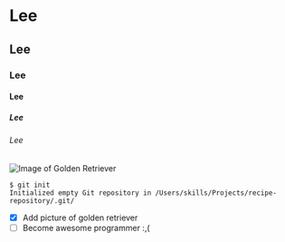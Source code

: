 # Lee
## Lee
### Lee
#### Lee
##### Lee
###### Lee

![Image of Golden Retriever](https://upload.wikimedia.org/wikipedia/commons/thumb/b/bd/Golden_Retriever_Dukedestiny01_drvd.jpg/220px-Golden_Retriever_Dukedestiny01_drvd.jpg)

```
$ git init
Initialized empty Git repository in /Users/skills/Projects/recipe-repository/.git/
```
- [x] Add picture of golden retriever
- [ ] Become awesome programmer :,(
